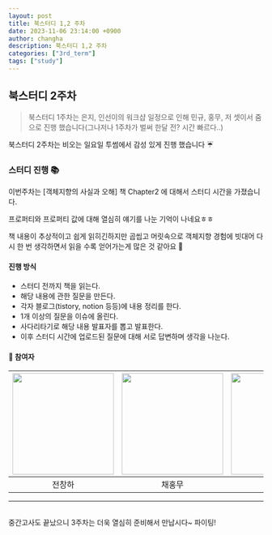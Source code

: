 ```yaml
---
layout: post
title: 북스터디 1,2 주차 
date: 2023-11-06 23:14:00 +0900
author: changha
description: 북스터디 1,2 주차 
categories: ["3rd_term"]
tags: ["study"]
---
```


## 북스터디 2주차 
> 북스터디 1주차는 은지, 인선이의 워크샵 일정으로 인해 민규, 홍무, 저 셋이서 줌으로 진행 했습니다(그나저나 1주차가 벌써 한달 전? 시간 빠르다..)

북스터디 2주차는 비오는 일요일 투썸에서 감성 있게 진행 했습니다 ☔

### 스터디 진행 📚

이번주차는 [객체지향의 사실과 오해] 책 Chapter2 에 대해서 스터디 시간을 가졌습니다.

프로퍼티와 프로퍼티 값에 대해 열심히 얘기를 나눈 기억이 나네요ㅎㅎ 

책 내용이 추상적이고 쉽게 읽히긴하지만 곱씹고 머릿속으로 객체지향 경험에 빗대어 다시 한 번 생각하면서 읽을 수록 얻어가는게 많은 것 같아요 🤔

#### 진행 방식
* 스터디 전까지 책을 읽는다.
* 해당 내용에 관한 질문을 만든다.
* 각자 블로그(tistory, notion 등등)에 내용 정리를 한다.
* 1개 이상의 질문을 이슈에 올린다.
* 사다리타기로 해당 내용 발표자를 뽑고 발표한다.
* 이후 스터디 시간에 업로드된 질문에 대해 서로 답변하며 생각을 나눈다.

#### 📗 참여자 
| [<img src="https://github.com/Changha-dev.png" width="200" height="200">](https://github.com/Changha-dev) | [<img src="https://github.com/Hong-Mu.png" width="200" height="200">](https://github.com/Hong-Mu) | [<img src="https://github.com/ej070961.png" width="200" height="200">](https://github.com/ej070961) | [<img src="https://github.com/UykM.png" width="200" height="200">](https://github.com/UykM) | [<img src="https://github.com/leeinsunny.png" width="200" height="200">](https://github.com/leeinsunny) |
|:---:|:---:|:---:|:---:|:---:
전창하|채홍무|이은지|신민규|이인선

- - -
<br>
중간고사도 끝났으니 3주차는 더욱 열심히 준비해서 만납시다~ 파이팅!






